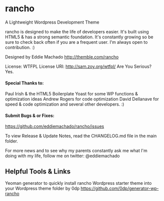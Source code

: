 # rancho
A Lightweight Wordpress Development Theme

rancho is designed to make the life of developers easier. It's built
using HTML5 & has a strong semantic foundation.
It's constantly growing so be sure to check back often if you are a
frequent user. I'm always open to contribution. :)

Designed by Eddie Machado
http://themble.com/rancho

License: WTFPL
License URI: http://sam.zoy.org/wtfpl/
Are You Serious? Yes.

#### Special Thanks to:
Paul Irish & the HTML5 Boilerplate
Yoast for some WP functions & optimization ideas
Andrew Rogers for code optimization
David Dellanave for speed & code optimization
and several other developers. :)

#### Submit Bugs & or Fixes:
https://github.com/eddiemachado/rancho/issues

To view Release & Update Notes, read the CHANGELOG.md file in the main folder.

For more news and to see why my parents constantly ask me what I'm
doing with my life, follow me on twitter: @eddiemachado

## Helpful Tools & Links

Yeoman generator to quickly install rancho Wordpress starter theme into your Wordpress theme folder
by 0dp
https://github.com/0dp/generator-wp-rancho


